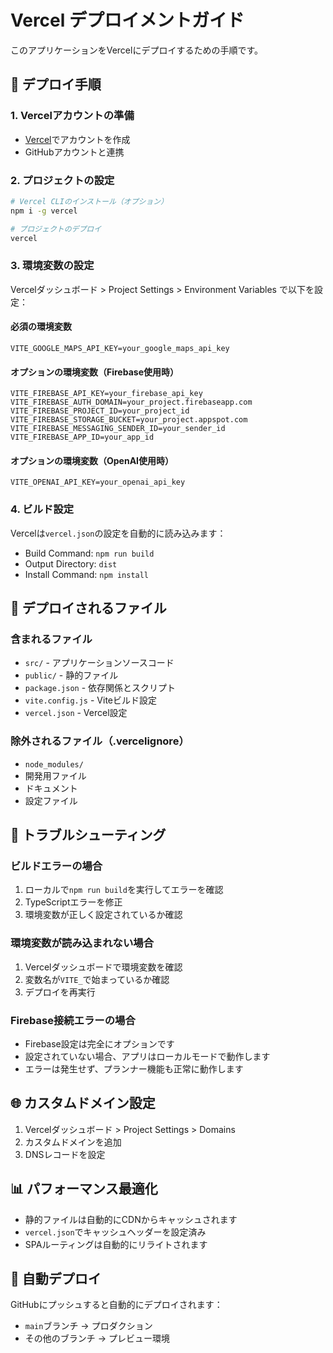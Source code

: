 # Vercel デプロイメントガイド

このアプリケーションをVercelにデプロイするための手順です。

## 🚀 デプロイ手順

### 1. Vercelアカウントの準備
- [Vercel](https://vercel.com)でアカウントを作成
- GitHubアカウントと連携

### 2. プロジェクトの設定
```bash
# Vercel CLIのインストール（オプション）
npm i -g vercel

# プロジェクトのデプロイ
vercel
```

### 3. 環境変数の設定
Vercelダッシュボード > Project Settings > Environment Variables で以下を設定：

#### 必須の環境変数
```
VITE_GOOGLE_MAPS_API_KEY=your_google_maps_api_key
```

#### オプションの環境変数（Firebase使用時）
```
VITE_FIREBASE_API_KEY=your_firebase_api_key
VITE_FIREBASE_AUTH_DOMAIN=your_project.firebaseapp.com
VITE_FIREBASE_PROJECT_ID=your_project_id
VITE_FIREBASE_STORAGE_BUCKET=your_project.appspot.com
VITE_FIREBASE_MESSAGING_SENDER_ID=your_sender_id
VITE_FIREBASE_APP_ID=your_app_id
```

#### オプションの環境変数（OpenAI使用時）
```
VITE_OPENAI_API_KEY=your_openai_api_key
```

### 4. ビルド設定
Vercelは`vercel.json`の設定を自動的に読み込みます：
- Build Command: `npm run build`
- Output Directory: `dist`
- Install Command: `npm install`

## 📁 デプロイされるファイル

### 含まれるファイル
- `src/` - アプリケーションソースコード
- `public/` - 静的ファイル
- `package.json` - 依存関係とスクリプト
- `vite.config.js` - Viteビルド設定
- `vercel.json` - Vercel設定

### 除外されるファイル（.vercelignore）
- `node_modules/`
- 開発用ファイル
- ドキュメント
- 設定ファイル

## 🔧 トラブルシューティング

### ビルドエラーの場合
1. ローカルで`npm run build`を実行してエラーを確認
2. TypeScriptエラーを修正
3. 環境変数が正しく設定されているか確認

### 環境変数が読み込まれない場合
1. Vercelダッシュボードで環境変数を確認
2. 変数名が`VITE_`で始まっているか確認
3. デプロイを再実行

### Firebase接続エラーの場合
- Firebase設定は完全にオプションです
- 設定されていない場合、アプリはローカルモードで動作します
- エラーは発生せず、プランナー機能も正常に動作します

## 🌐 カスタムドメイン設定

1. Vercelダッシュボード > Project Settings > Domains
2. カスタムドメインを追加
3. DNSレコードを設定

## 📊 パフォーマンス最適化

- 静的ファイルは自動的にCDNからキャッシュされます
- `vercel.json`でキャッシュヘッダーを設定済み
- SPAルーティングは自動的にリライトされます

## 🔄 自動デプロイ

GitHubにプッシュすると自動的にデプロイされます：
- `main`ブランチ → プロダクション
- その他のブランチ → プレビュー環境